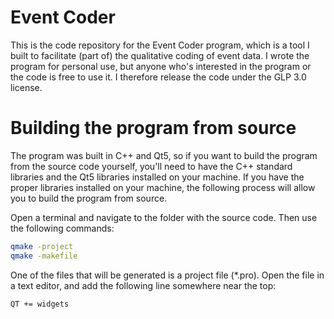 # Event Coder
This is the code repository for the Event Coder program, which is a tool I built to facilitate (part of) the qualitative coding of event data. I wrote the program for personal use, but anyone who's interested in the program or the code is free to use it. I therefore release the code under the GLP 3.0 license. 

# Building the program from source
The program was built in C++ and Qt5, so if you want to build the program from the source code yourself, you'll need to have the C++ standard libraries and the Qt5 libraries installed on your machine. If you have the proper libraries installed on your machine, the following process will allow you to build the program from source.

Open a terminal and navigate to the folder with the source code. Then use the following commands:

```sh
qmake -project
qmake -makefile
```

One of the files that will be generated is a project file (*.pro). Open the file in a text editor, and add the following line somewhere near the top:

```txt
QT += widgets
```

